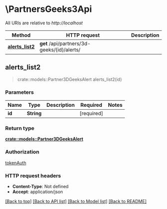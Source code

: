 # \PartnersGeeks3Api

All URIs are relative to *http://localhost*

Method | HTTP request | Description
------------- | ------------- | -------------
[**alerts_list2**](PartnersGeeks3Api.md#alerts_list2) | **get** /api/partners/3d-geeks/{id}/alerts/ | 



## alerts_list2

> crate::models::Partner3DGeeksAlert alerts_list2(id)


### Parameters


Name | Type | Description  | Required | Notes
------------- | ------------- | ------------- | ------------- | -------------
**id** | **String** |  | [required] |

### Return type

[**crate::models::Partner3DGeeksAlert**](Partner3DGeeksAlert.md)

### Authorization

[tokenAuth](../README.md#tokenAuth)

### HTTP request headers

- **Content-Type**: Not defined
- **Accept**: application/json

[[Back to top]](#) [[Back to API list]](../README.md#documentation-for-api-endpoints) [[Back to Model list]](../README.md#documentation-for-models) [[Back to README]](../README.md)

